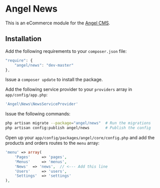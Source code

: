 Angel News
==============
This is an eCommerce module for the [Angel CMS](https://github.com/CharlesAV/angel).

Installation
------------
Add the following requirements to your `composer.json` file:
```javascript
"require": {
	"angel/news": "dev-master"
},
```

Issue a `composer update` to install the package.

Add the following service provider to your `providers` array in `app/config/app.php`:
```php
'Angel\News\NewsServiceProvider'
```

Issue the following commands:
```bash
php artisan migrate --package="angel/news"  # Run the migrations
php artisan config:publish angel/news       # Publish the config
```

Open up your `app/config/packages/angel/core/config.php` and add the products and orders routes to the `menu` array:
```php
'menu' => array(
	'Pages'     => 'pages',
	'Menus'     => 'menus',
	'News'  => 'news',  // <--- Add this line
	'Users'     => 'users',
	'Settings'  => 'settings'
),
```

